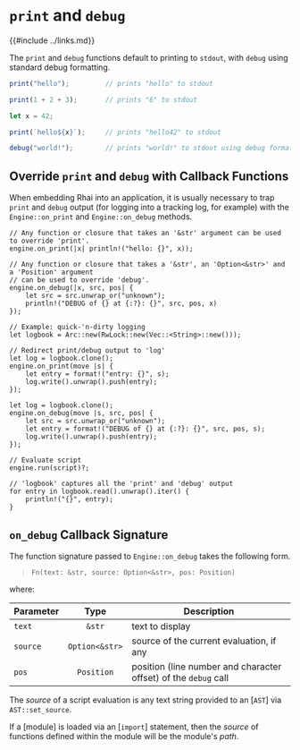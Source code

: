 `print` and `debug`
===================

{{#include ../links.md}}

The `print` and `debug` functions default to printing to `stdout`, with `debug` using standard debug formatting.

```js
print("hello");         // prints "hello" to stdout

print(1 + 2 + 3);       // prints "6" to stdout

let x = 42;

print(`hello${x}`);     // prints "hello42" to stdout

debug("world!");        // prints "world!" to stdout using debug formatting
```


Override `print` and `debug` with Callback Functions
--------------------------------------------------

When embedding Rhai into an application, it is usually necessary to trap `print` and `debug` output
(for logging into a tracking log, for example) with the `Engine::on_print` and `Engine::on_debug` methods.

```rust,no_run
// Any function or closure that takes an '&str' argument can be used to override 'print'.
engine.on_print(|x| println!("hello: {}", x));

// Any function or closure that takes a '&str', an 'Option<&str>' and a 'Position' argument
// can be used to override 'debug'.
engine.on_debug(|x, src, pos| {
    let src = src.unwrap_or("unknown");
    println!("DEBUG of {} at {:?}: {}", src, pos, x)
});

// Example: quick-'n-dirty logging
let logbook = Arc::new(RwLock::new(Vec::<String>::new()));

// Redirect print/debug output to 'log'
let log = logbook.clone();
engine.on_print(move |s| {
    let entry = format!("entry: {}", s);
    log.write().unwrap().push(entry);
});

let log = logbook.clone();
engine.on_debug(move |s, src, pos| {
    let src = src.unwrap_or("unknown");
    let entry = format!("DEBUG of {} at {:?}: {}", src, pos, s);
    log.write().unwrap().push(entry);
});

// Evaluate script
engine.run(script)?;

// 'logbook' captures all the 'print' and 'debug' output
for entry in logbook.read().unwrap().iter() {
    println!("{}", entry);
}
```


`on_debug` Callback Signature
-----------------------------

The function signature passed to `Engine::on_debug` takes the following form.

> `Fn(text: &str, source: Option<&str>, pos: Position)`

where:

| Parameter |      Type      | Description                                                     |
| --------- | :------------: | --------------------------------------------------------------- |
| `text`    |     `&str`     | text to display                                                 |
| `source`  | `Option<&str>` | source of the current evaluation, if any                        |
| `pos`     |   `Position`   | position (line number and character offset) of the `debug` call |

The _source_ of a script evaluation is any text string provided to an [`AST`] via `AST::set_source`.

If a [module] is loaded via an [`import`] statement, then the _source_ of functions defined within
the module will be the module's _path_.
